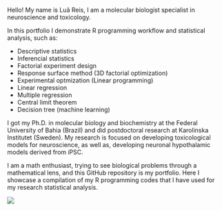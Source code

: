 Hello! My name is Luã Reis,
I am a molecular biologist specialist in neuroscience and toxicology.

In this portfolio I demonstrate R programming workflow and statistical analysis, such as:
- Descriptive statistics
- Inferencial statistics
- Factorial experiment design
- Response surface method (3D factorial optimization)
- Experimental optmization (Linear programming)
- Linear regression
- Multiple regression
- Central limit theorem
- Decision tree (machine learning)

I got my Ph.D. in molecular biology and biochemistry at the Federal University of Bahia (Brazil) and did postdoctoral research at Karolinska Institutet (Sweden). My research is focused on developing toxicological models for neuroscience, as well as, developing neuronal hypothalamic models derived from iPSC. 

I am a math enthusiast, trying to see biological problems through a mathematical lens, and this GitHub repository is my portfolio.
Here I showcase a compilation of my R programming codes that I have used for my research statistical analysis.


![](https://komarev.com/ghpvc/?username=luataina)
